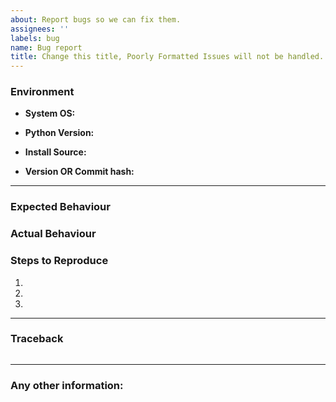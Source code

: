```yaml
---
about: Report bugs so we can fix them.
assignees: ''
labels: bug
name: Bug report
title: Change this title, Poorly Formatted Issues will not be handled.
---
```


<!--- Please search existing bugs before creating a new one -->

<!--- Format your issue titles as 'Error: Description' -->

<!--- example title: "FileNotFoundError: error while downloading individual songs." -->

### Environment

- **System OS:** <!--- Windows/OSX/Linux/Heroku/Docker -->

- **Python Version:** <!--- Python Version can be found by running "py -V" -->

- **Install Source:**

<!--- Did you download from pip, or from GitHub? -->

<!--- Provide the command you used to install allegro-scraper -->

- **Version OR Commit hash:**

<!--- If from pip, what is the version? Run "pip show allegro-scraper" -->

<!--- If not from pip, what is the commit hash? -->

______________________________________________________________________

### Expected Behaviour

<!--- What did you expect to happen? -->

### Actual Behaviour

<!--- What actually happened? -->

### Steps to Reproduce

1.
2.
3.

______________________________________________________________________

### Traceback

<!--- Place traceback here, between the  ```  symbols -->

```

```

______________________________________________________________________

### Any other information:
